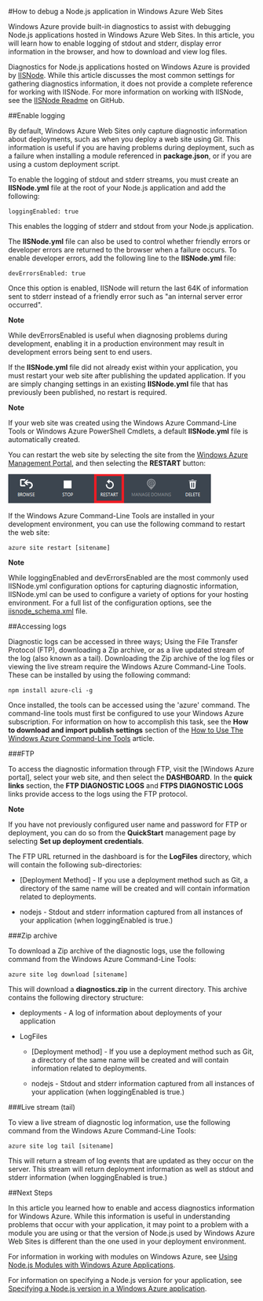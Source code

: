 <properties linkid="dev-nodejs-how-to-debug-website" urlDisplayName="Debug Websites (Node)" pageTitle="How to Debug Windows Azure Websites in Node.js" metaKeywords="debug website azure, debugging azure, troubleshooting azure web site, troubleshoot azure website node" description="Learn how to debug a Windows Azure website in Node.js." metaCanonical="" services="web-sites" documentationCenter="Node.js" title="How to debug a Node.js application in Windows Azure Web Sites" authors=""  solutions="" writer="larryfr" manager="paulettm" editor="mollybos"  />





#How to debug a Node.js application in Windows Azure Web Sites

Windows Azure provide built-in diagnostics to assist with debugging Node.js applications hosted in Windows Azure Web Sites. In this article, you will learn how to enable logging of stdout and stderr, display error information in the browser, and how to download and view log files.

Diagnostics for Node.js applications hosted on Windows Azure is provided by [IISNode]. While this article discusses the most common settings for gathering diagnostics information, it does not provide a complete reference for working with IISNode. For more information on working with IISNode, see the [IISNode Readme] on GitHub.

##<a id="enablelogging"></a>Enable logging

By default, Windows Azure Web Sites only capture diagnostic information about deployments, such as when you deploy a web site using Git. This information is useful if you are having problems during deployment, such as a failure when installing a module referenced in **package.json**, or if you are using a custom deployment script.

To enable the logging of stdout and stderr streams, you must create an **IISNode.yml** file at the root of your Node.js application and add the following:

	loggingEnabled: true

This enables the logging of stderr and stdout from your Node.js application.

The **IISNode.yml** file can also be used to control whether friendly errors or developer errors are returned to the browser when a failure occurs. To enable developer errors, add the following line to the **IISNode.yml** file:

	devErrorsEnabled: true

Once this option is enabled, IISNode will return the last 64K of information sent to stderr instead of a friendly error such as "an internal server error occurred".

<div class="dev-callout">
<strong>Note</strong>
<p>While devErrorsEnabled is useful when diagnosing problems during development, enabling it in a production environment may result in development errors being sent to end users.</p>
</div>

If the **IISNode.yml** file did not already exist within your application, you must restart your web site after publishing the updated application. If you are simply changing settings in an existing **IISNode.yml** file that has previously been published, no restart is required.

<div class="dev-callout">
<strong>Note</strong>
<p>If your web site was created using the Windows Azure Command-Line Tools or Windows Azure PowerShell Cmdlets, a default <strong>IISNode.yml</strong> file is automatically created.</p>
</div>

You can restart the web site by selecting the site from the [Windows Azure Management Portal], and then selecting the **RESTART** button:

![restart button][restart-button]

If the Windows Azure Command-Line Tools are installed in your development environment, you can use the following command to restart the web site:

	azure site restart [sitename]

<div class="dev-callout">
<strong>Note</strong>
<p>While loggingEnabled and devErrorsEnabled are the most commonly used IISNode.yml configuration options for capturing diagnostic information, IISNode.yml can be used to configure a variety of options for your hosting environment. For a full list of the configuration options, see the <a href="https://github.com/tjanczuk/iisnode/blob/master/src/config/iisnode_schema.xml">iisnode_schema.xml</a> file.</p>
</div>

##<a id="viewlogs"></a>Accessing logs

Diagnostic logs can be accessed in three ways; Using the File Transfer Protocol (FTP), downloading a Zip archive, or as a live updated stream of the log (also known as a tail). Downloading the Zip archive of the log files or viewing the live stream require the Windows Azure Command-Line Tools. These can be installed by using the following command:

	npm install azure-cli -g

Once installed, the tools can be accessed using the 'azure' command. The command-line tools must first be configured to use your Windows Azure subscription. For information on how to accomplish this task, see the **How to download and import publish settings** section of the [How to Use The Windows Azure Command-Line Tools] article.

###FTP

To access the diagnostic information through FTP, visit the [Windows Azure portal], select your web site, and then select the **DASHBOARD**. In the **quick links** section, the **FTP DIAGNOSTIC LOGS** and **FTPS DIAGNOSTIC LOGS** links provide access to the logs using the FTP protocol.

<div class="dev-callout">
<strong>Note</strong>
<p>If you have not previously configured user name and password for FTP or deployment, you can do so from the <strong>QuickStart</strong> management page by selecting <strong>Set up deployment credentials</strong>.</p>
</div>

The FTP URL returned in the dashboard is for the **LogFiles** directory, which will contain the following sub-directories:

* [Deployment Method] - If you use a deployment method such as Git, a directory of the same name will be created and will contain information related to deployments.

* nodejs - Stdout and stderr information captured from all instances of your application (when loggingEnabled is true.)

###Zip archive

To download a Zip archive of the diagnostic logs, use the following command from the Windows Azure Command-Line Tools:

	azure site log download [sitename]

This will download a **diagnostics.zip** in the current directory. This archive contains the following directory structure:

* deployments - A log of information about deployments of your application

* LogFiles

	* [Deployment method] - If you use a deployment method such as Git, a directory of the same name will be created and will contain information related to deployments.

	* nodejs - Stdout and stderr information captured from all instances of your application (when loggingEnabled is true.)

###Live stream (tail)

To view a live stream of diagnostic log information, use the following command from the Windows Azure Command-Line Tools:

	azure site log tail [sitename]

This will return a stream of log events that are updated as they occur on the server. This stream will return deployment information as well as stdout and stderr information (when loggingEnabled is true.)

##<a id="nextsteps"></a>Next Steps

In this article you learned how to enable and access diagnostics information for Windows Azure. While this information is useful in understanding problems that occur with your application, it may point to a problem with a module you are using or that the version of Node.js used by Windows Azure Web Sites is different than the one used in your deployment environment.

For information in working with modules on Windows Azure, see [Using Node.js Modules with Windows Azure Applications].

For information on specifying a Node.js version for your application, see [Specifying a Node.js version in a Windows Azure application].

[IISNode]: https://github.com/tjanczuk/iisnode
[IISNode Readme]: https://github.com/tjanczuk/iisnode#readme
[How to Use The Windows Azure Command-Line Tools]: https://www.windowsazure.com/en-us/develop/nodejs/how-to-guides/command-line-tools/
[Using Node.js Modules with Windows Azure Applications]: https://www.windowsazure.com/en-us/develop/nodejs/common-tasks/working-with-node-modules/
[Specifying a Node.js version in a Windows Azure application]: https://www.windowsazure.com/en-us/develop/nodejs/common-tasks/specifying-a-node-version/
[Windows Azure Management Portal]: https://manage.windowsazure.com/

[restart-button]: ./media/web-sites-nodejs-debug/restartbutton.png
